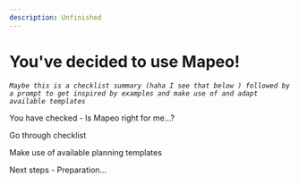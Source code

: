 ```yaml
---
description: Unfinished
---
```


# You've decided to use Mapeo!

_`Maybe this is a checklist summary (haha I see that below ) followed by a prompt to get inspired by examples and make use of and adapt available templates`_

You have checked - Is Mapeo right for me...? 

Go through checklist

Make use of available planning templates

Next steps - Preparation...

